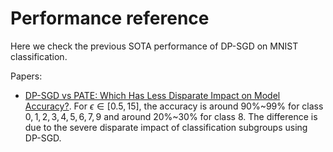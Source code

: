 # Performance reference

Here we check the previous SOTA performance of DP-SGD on MNIST classification.

Papers:
- [DP-SGD vs PATE: Which Has Less Disparate Impact on Model Accuracy?](https://arxiv.org/pdf/2106.12576.pdf). For $\epsilon\in[0.5,15]$, the accuracy is around 90%~99% for class $0,1,2,3,4,5,6,7,9$ and around 20%~30% for class $8$. The difference is due to the severe disparate impact of classification subgroups using DP-SGD.
